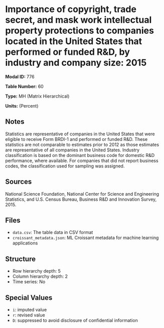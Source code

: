 # Importance of copyright, trade secret, and mask work intellectual property protections to companies located in the United States that performed or funded R&D, by industry and company size: 2015

**Modal ID:** 776

**Table Number:** 60

**Type:** MH (Matrix Hierarchical)

**Units:** (Percent)

## Notes

Statistics are representative of companies in the United States that were eligible to receive Form BRDI-1 and performed or funded R&D. These statistics are not comparable to estimates prior to 2012 as those estimates are representative of all companies in the United States. Industry classification is based on the dominant business code for domestic R&D performance, where available. For companies that did not report business codes, the classification used for sampling was assigned.

## Sources

National Science Foundation, National Center for Science and Engineering Statistics, and U.S. Census Bureau, Business R&D and Innovation Survey, 2015.

## Files

- `data.csv`: The table data in CSV format
- `croissant_metadata.json`: ML Croissant metadata for machine learning applications

## Structure

- Row hierarchy depth: 5
- Column hierarchy depth: 2
- Time series: No

## Special Values

- `i`: imputed value
- `r`: revised value
- `D`: suppressed to avoid disclosure of confidential information
